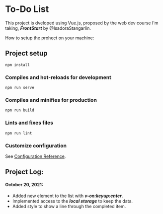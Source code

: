 # To-Do List

This project is dveloped using Vue.js, proposed by the web dev course I'm taking, **_FrontStart_** by @IsadoraStangarlin.

How to setup the prohect on your machine:

## Project setup

```
npm install
```

### Compiles and hot-reloads for development

```
npm run serve
```

### Compiles and minifies for production

```
npm run build
```

### Lints and fixes files

```
npm run lint
```

### Customize configuration

See [Configuration Reference](https://cli.vuejs.org/config/).

## Project Log:

#### October 20, 2021:

-   Added new element to the list with **_v-on:keyup:enter_**.
-   Implemented access to the **_local storage_** to keep the data.
-   Added style to show a line through the completed item.
